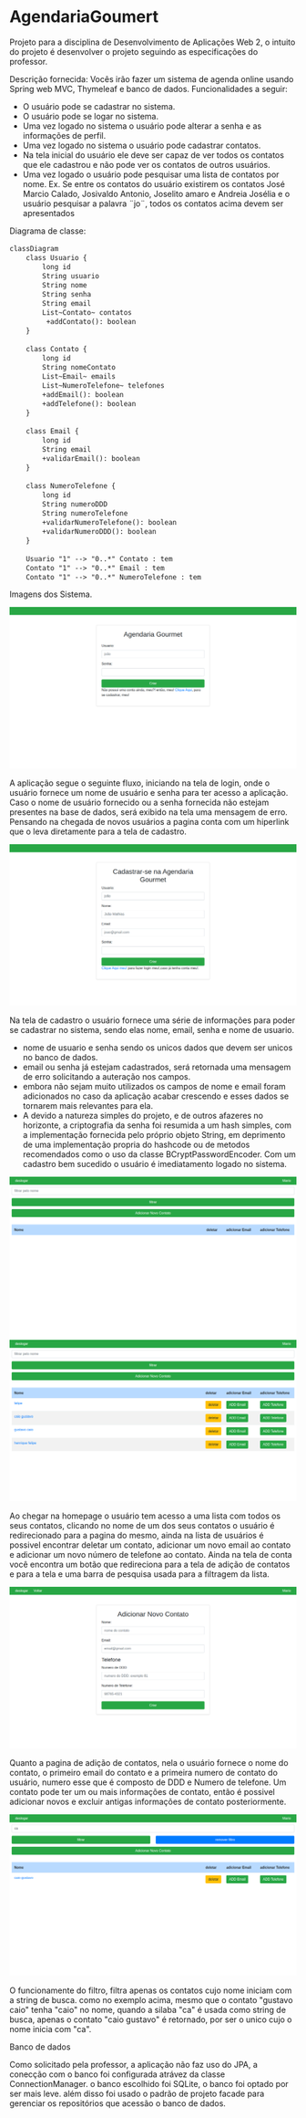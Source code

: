 # AgendariaGoumert

Projeto para a disciplina de Desenvolvimento de Aplicações Web 2, o intuito do projeto é desenvolver o projeto seguindo as especificações do professor.

Descrição fornecida: Vocês irão fazer um sistema de agenda online usando Spring web MVC, Thymeleaf e banco de dados. Funcionalidades a seguir:

 - O usuário pode se cadastrar no sistema.
 - O usuário pode se logar no sistema.
 - Uma vez logado no sistema o usuário pode alterar a senha e as informações de perfil. 
 - Uma vez logado no sistema o usuário pode cadastrar contatos.
 - Na tela inicial do usuário ele deve ser capaz de ver todos os contatos que ele cadastrou e não pode ver os contatos de outros usuários.
 - Uma vez logado o usuário pode pesquisar uma lista de contatos por nome.
	 Ex. Se entre os contatos do usuário existirem os contatos José Marcio
	 Calado, Josivaldo Antonio, Joselito amaro e Andreia Josélia e o   
	 usuário pesquisar a palavra ¨jo¨, todos os contatos acima
	 devem ser apresentados
	 
Diagrama de classe:

```mermaid
classDiagram
    class Usuario {
        long id
        String usuario
        String nome
        String senha
        String email
        List~Contato~ contatos
         +addContato(): boolean
    }

    class Contato {
        long id
        String nomeContato
        List~Email~ emails
        List~NumeroTelefone~ telefones
        +addEmail(): boolean
        +addTelefone(): boolean
    }

    class Email {
        long id
        String email
        +validarEmail(): boolean
    }

    class NumeroTelefone {
        long id
        String numeroDDD
        String numeroTelefone
        +validarNumeroTelefone(): boolean
        +validarNumeroDDD(): boolean
    }

    Usuario "1" --> "0..*" Contato : tem
    Contato "1" --> "0..*" Email : tem
    Contato "1" --> "0..*" NumeroTelefone : tem
```
Imagens dos Sistema.

![Screanshot da Tela de Login](imagens/telaLogin.png)

A aplicação segue o seguinte fluxo, iniciando na tela de login, onde o usuário fornece um nome de usuário e senha para ter acesso a aplicação.
Caso o nome de usuário fornecido ou a senha fornecida não estejam presentes na base de dados, será exibido na tela uma mensagem de erro.
Pensando na chegada de novos usuários a pagina conta com um hiperlink que o leva diretamente para a tela de cadastro. 

![Screanshot da Tela de Cadastro](imagens/telaCadastro.png)

Na tela de cadastro o usuário fornece uma série de informações para poder se cadastrar no sistema, sendo elas nome, email, senha e nome de usuario.
- nome de usuario e senha sendo os unicos dados que devem ser unicos no banco de dados.
- email ou senha já estejam cadastrados, será retornada uma mensagem de erro solicitando a auteração nos campos.
- embora não sejam muito utilizados os campos de nome e email foram adicionados no caso da aplicação acabar crescendo e esses dados se tornarem mais relevantes para ela.
- A devido a natureza simples do projeto, e de outros afazeres no horizonte, a criptografia da senha foi resumida a um hash simples, com a implementação fornecida pelo próprio objeto String, em deprimento de uma implementação propria do hashcode ou de metodos recomendados como o uso da classe BCryptPasswordEncoder.
Com um cadastro bem sucedido o usuário é imediatamento logado no sistema.

![Screanshot da Homepage](imagens/homepage.png)
![Screanshot da Homepage com Contatos](imagens/homepagecomcontatos.png)

Ao chegar na homepage o usuário tem acesso a uma lista com todos os seus contatos, clicando no nome de um dos seus contatos o usuário é redirecionado para a pagina do mesmo, ainda na lista de usuários é possivel encontrar deletar um contato, adicionar um novo email ao contato e adicionar um novo número de telefone ao contato.
Ainda na tela de conta você encontra um botão que redireciona para a tela de adição de contatos e para a tela e uma barra de pesquisa usada para a filtragem da lista.

![Screanshot da Tela de Adição de Contatos](imagens/adicionarcontato.png)

Quanto a pagina de adição de contatos, nela o usuário fornece o nome do contato, o primeiro email do contato e a primeira numero de contato do usuário, numero esse que é composto de DDD e Numero de telefone.
Um contato pode ter um ou mais informações de contato, então é possivel adicionar novos e excluir antigas informações de contato posteriormente.

![Screanshot da Homepage com Filtro Ativo](imagens/homepagefilhoativa.png)

O funcionamente do filtro, filtra apenas os contatos cujo nome iniciam com a string de busca. como no exemplo acima, mesmo que o contato "gustavo caio" tenha "caio" no nome, quando a silaba "ca" é usada como string de busca, apenas o contato "caio gustavo" é retornado, por ser o unico cujo o nome inicia com "ca".

Banco de dados

Como solicitado pela professor, a aplicação não faz uso do JPA, a conecção com o banco foi configurada atrávez da classe ConnectionManager. o banco escolhido foi SQLite, o banco foi optado por ser mais leve. além disso foi usado o padrão de projeto facade para gerenciar os repositórios que acessão o banco de dados.



  
